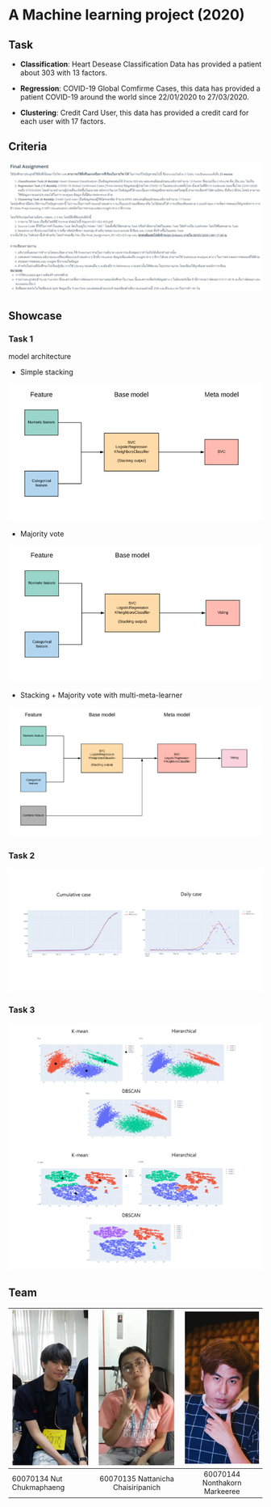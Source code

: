 # A Machine learning project (2020)

## Task

* **Classification**: Heart Desease Classification Data has provided a patient about 303 with 13 factors.

* **Regression**: COVID-19 Global Comfirme Cases, this data has provided a patient COVID-19 around the world since 22/01/2020 to 27/03/2020.

* **Clustering**: Credit Card User, this data has provided a credit card for each user with 17 factors.

## Criteria

![](./image/criteria.png)

## Showcase

### Task 1

model architecture

* Simple stacking

![](./src/Classification/image/simple-stacking.png)

* Majority vote

![](./SRC/Classification/image/voting.png)

* Stacking + Majority vote with multi-meta-learner

![](./src/Classification/image/advance-stacking.png)

### Task 2

![](./src/Regression/image/showcase1.png)

### Task 3

![](./src/Clustering/image/pca.png)
![](./src/Clustering/image/tsne.png)

## Team

| <img src='./image/nut.jpg' width=150px> | <img src='./image/sand.jpg' width=150px> | <img src='./image/boss.jpg' width=150px> |
| ------------- | :-------------: | :-------------: |
| 60070134 Nut Chukmaphaeng | 60070135 Nattanicha  Chaisiripanich | 60070144 Nonthakorn  Markeeree |
